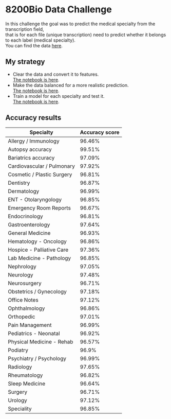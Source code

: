 # 8200Bio Data Challenge
In this challenge the goal was to predict the medical specialty from the transcription field, <br/>
that is for each file (unique transcription) need to predict whether it belongs to each label (medical specialty).<br/>
You can find the data [here](https://github.com/itsikshteinberger/8200Bio-Data-Challenge/blob/master/Data/data.csv).

## My strategy
* Clear the data and convert it to features.<br/>
  [The notebook is here](https://github.com/itsikshteinberger/8200Bio-Data-Challenge/blob/master/Text%20cleaning%20%26%20processing%20.ipynb).
* Make the data balanced for a more realistic prediction.<br/>
  [The notebook is here](https://github.com/itsikshteinberger/8200Bio-Data-Challenge/blob/master/Imbalanced%20data%20handling%20.ipynb).
* Train a model for each specialty and test it.<br/>
  [The notebook is here](https://github.com/itsikshteinberger/8200Bio-Data-Challenge/blob/master/Training%20%26%20Testing.ipynb).

## Accuracy results
Specialty  | Accuracy score
------------- | -------------
Allergy / Immunology  | 96.46%
Autopsy accuracy  | 99.51%
Bariatrics accuracy  | 97.09%
Cardiovascular / Pulmonary  | 97.92%
Cosmetic / Plastic Surgery  | 96.81%
Dentistry  | 96.87%
Dermatology  | 96.99%
ENT - Otolaryngology  | 96.85%
Emergency Room Reports  | 96.67%
Endocrinology  | 96.81%
Gastroenterology  | 97.64%
General Medicine  | 96.93%
Hematology - Oncology  | 96.86%
Hospice - Palliative Care  | 97.36%
Lab Medicine - Pathology  | 96.85%
Nephrology  | 97.05%
Neurology  | 97.48%
Neurosurgery  | 96.71%
Obstetrics / Gynecology  | 97.18% 
Office Notes  | 97.12%
Ophthalmology  | 96.86%
Orthopedic  | 97.01%
Pain Management  | 96.99%
Pediatrics - Neonatal  | 96.92%
Physical Medicine - Rehab  | 96.57%
Podiatry  | 96.9%
Psychiatry / Psychology  | 96.99%
Radiology  | 97.65%
Rheumatology  | 96.82%
Sleep Medicine  | 96.64%
Surgery  | 96.71%
Urology  | 97.12%
Speciality  | 96.85%
